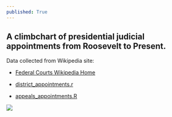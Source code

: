 ```yaml
---
published: True
---
```

## A climbchart of presidential judicial appointments from Roosevelt to Present.

Data collected from Wikipedia site:

* [Federal Courts Wikipedia Home](https://en.wikipedia.org/wiki/List_of_courts_of_the_United_States)

* [district_appointments.r](http://FederalJudiciary.github.io/district_appointments.R)
* [appeals_appointments.R](http://FederalJudiciary.github.io/appeals_appointments.R)


<div class='tableauPlaceholder' id='viz1517205543184' style='position: relative'>
<noscript>
  <a href='#'>
  <img alt=' ' src='https:&#47;&#47;public.tableau.com&#47;static&#47;images&#47;Ra&#47;RateofAppointments&#47;AppointmentClimb&#47;1_rss.png' style='border: none' /></a>
 </noscript>
 <object class='tableauViz'  style='display:none;'><param name='host_url' value='https%3A%2F%2Fpublic.tableau.com%2F' /> <param name='embed_code_version' value='3' /> <param name='site_root' value='' /><param name='name' value='RateofAppointments&#47;AppointmentClimb' /><param name='tabs' value='no' /><param name='toolbar' value='yes' /><param name='static_image' value='https:&#47;&#47;public.tableau.com&#47;static&#47;images&#47;Ra&#47;RateofAppointments&#47;AppointmentClimb&#47;1.png' /> <param name='animate_transition' value='yes' /><param name='display_static_image' value='yes' /><param name='display_spinner' value='yes' /><param name='display_overlay' value='yes' /><param name='display_count' value='yes' /><param name='filter' value='publish=yes' />
</object>
</div>                
 
 <script type='text/javascript'>
  
  var divElement = document.getElementById('viz1517205543184');                    var vizElement = divElement.getElementsByTagName('object')[0];                    vizElement.style.width='1000px';vizElement.style.height='1027px';                    var scriptElement = document.createElement('script');                    scriptElement.src = 'https://public.tableau.com/javascripts/api/viz_v1.js';                    vizElement.parentNode.insertBefore(scriptElement, vizElement);   
  
</script>


